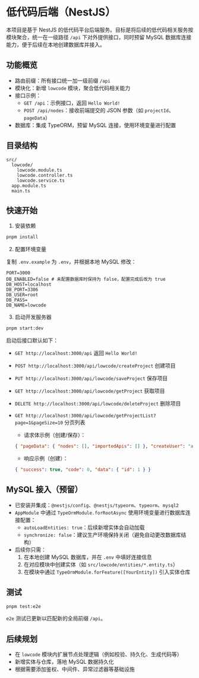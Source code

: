 # 低代码后端（NestJS）

本项目是基于 NestJS 的低代码平台后端服务。目标是将后续的低代码相关服务按模块聚合，统一在一级路径 `/api` 下对外提供接口，同时预留 MySQL 数据库连接能力，便于后续在本地创建数据库并接入。

## 功能概览

- 路由前缀：所有接口统一加一级前缀 `/api`
- 模块化：新增 `lowcode` 模块，聚合低代码相关能力
- 接口示例：
  - `GET /api`：示例接口，返回 `Hello World!`
  - `POST /api/nodes`：接收前端提交的 JSON 参数（如 `projectId`、`pageData`）
- 数据库：集成 TypeORM，预留 MySQL 连接，使用环境变量进行配置

## 目录结构

```
src/
  lowcode/
    lowcode.module.ts
    lowcode.controller.ts
    lowcode.service.ts
  app.module.ts
  main.ts
```

## 快速开始

1. 安装依赖

```bash
pnpm install
```

2. 配置环境变量

复制 `.env.example` 为 `.env`，并根据本地 MySQL 修改：

```env
PORT=3000
DB_ENABLED=false # 未配置数据库时保持为 false，配置完成后改为 true
DB_HOST=localhost
DB_PORT=3306
DB_USER=root
DB_PASS=
DB_NAME=lowcode
```

3. 启动开发服务器

```bash
pnpm start:dev
```

启动后接口默认如下：

- `GET http://localhost:3000/api` 返回 `Hello World!`
- `POST http://localhost:3000/api/lowcode/createProject` 创建项目
- `PUT http://localhost:3000/api/lowcode/saveProject` 保存项目
- `GET http://localhost:3000/api/lowcode/getProject` 获取项目
- `DELETE http://localhost:3000/api/lowcode/deleteProject` 删除项目
- `GET http://localhost:3000/api/lowcode/getProjectList?page=1&pageSize=10` 分页列表
  - 请求体示例（创建/保存）：
  ```json
  { "pageData": { "nodes": [], "importedApis": [] }, "createUser": "alice" }
  ```

  - 响应示例（创建）：
  ```json
  { "success": true, "code": 0, "data": { "id": 1 } }
  ```

## MySQL 接入（预留）

- 已安装并集成：`@nestjs/config`、`@nestjs/typeorm`、`typeorm`、`mysql2`
- `AppModule` 中通过 `TypeOrmModule.forRootAsync` 使用环境变量进行数据库连接配置：
  - `autoLoadEntities: true`：后续新增实体会自动加载
  - `synchronize: false`：建议生产环境保持关闭（避免自动更改数据库结构）
- 后续你只需：
  1. 在本地创建 MySQL 数据库，并在 `.env` 中填好连接信息
  2. 在对应模块中创建实体（如 `src/lowcode/entities/*.entity.ts`）
  3. 在模块中通过 `TypeOrmModule.forFeature([YourEntity])` 引入实体仓库

## 测试

```bash
pnpm test:e2e
```

`e2e` 测试已更新以匹配新的全局前缀 `/api`。

## 后续规划

- 在 `lowcode` 模块内扩展节点处理逻辑（例如校验、持久化、生成代码等）
- 新增实体与仓库，落地 MySQL 数据持久化
- 根据需要添加鉴权、中间件、异常过滤器等基础设施
